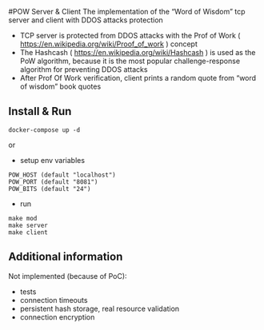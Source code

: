 #POW Server & Client
The implementation of the “Word of Wisdom” tcp server and client with DDOS attacks protection
* TCP server is protected from DDOS attacks with the Prof of Work ( https://en.wikipedia.org/wiki/Proof_of_work ) concept
* The Hashcash ( https://en.wikipedia.org/wiki/Hashcash ) is used as the PoW algorithm, because it is the most popular challenge-response algorithm for preventing DDOS attacks
* After Prof Of Work verification, client prints a random quote from “word of wisdom” book quotes  

## Install & Run
```
docker-compose up -d
```
or
* setup env variables
```
POW_HOST (default "localhost")
POW_PORT (default "8081")
POW_BITS (default "24")
```
* run
```
make mod
make server
make client
```
## Additional information
Not implemented (because of PoC):
* tests
* connection timeouts
* persistent hash storage, real resource validation
* connection encryption